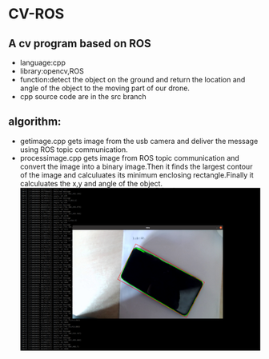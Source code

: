 # CV-ROS
## A cv program based on ROS
* language:cpp
* library:opencv,ROS
* function:detect the object on the ground and return the location and angle of the object to the moving part of our drone.
* cpp source code are in the src branch
## algorithm:
* getimage.cpp gets image from the usb camera and deliver the message using ROS topic communication.
* processimage.cpp gets image from ROS topic communication and convert the image into a binary image.Then it finds the largest contour of the image and calculuates its minimum enclosing rectangle.Finally it calculuates the x,y and angle of the object.
![This is the image of detecting a smartphone](https://github.com/ZhangTianxi05/CV-ROS/blob/main/test.jpg)
